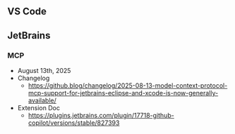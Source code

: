 ## VS Code

## JetBrains

### MCP
- August 13th, 2025
- Changelog
  - https://github.blog/changelog/2025-08-13-model-context-protocol-mcp-support-for-jetbrains-eclipse-and-xcode-is-now-generally-available/
- Extension Doc
  - https://plugins.jetbrains.com/plugin/17718-github-copilot/versions/stable/827393